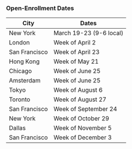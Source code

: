 ### Open-Enrollment Dates

City              |     Dates
----------------- | --------------------
New York          | March 19-23 (9-6 local)
London            | Week of April 2
San Francisco     | Week of April 23
Hong Kong         | Week of May 21
Chicago           | Week of June 25
Amsterdam         | Week of June 25
Tokyo             | Week of August 6
Toronto           | Week of August 27
San Francisco     | Week of September 24
New York          | Week of October 29
Dallas            | Week of November 5
San Francisco     | Week of December 3
